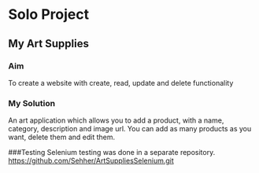 # Solo Project
## My Art Supplies

### Aim
To create a website with create, read, update and delete functionality 
### My Solution
An art application which allows you to add a product, with a name, category, description and image url. You can add as many products as you want, delete them and edit them.

###Testing
Selenium testing was done in a separate repository.
<https://github.com/Sehher/ArtSuppliesSelenium.git>
